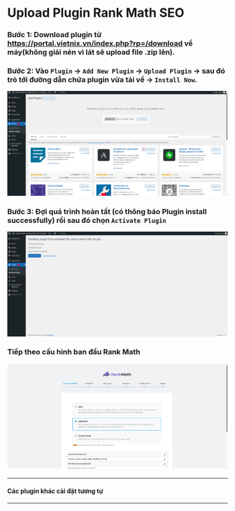 
# Upload Plugin Rank Math SEO 
### Bước 1: Download plugin từ https://portal.vietnix.vn/index.php?rp=/download về máy(không giải nén vì lát sẽ upload file .zip lên).
### Bước 2: Vào `Plugin` → `Add New Plugin` → `Upload Plugin` →  sau đó trỏ tới đường dẫn chứa plugin vừa tải về  → `Install Now`.
![text](./ImagersUploadPlugin/UploadFilePlugin.png)
### Bước 3: Đợi quá trình hoàn tất (có thông báo Plugin install successfully) rồi sau đó chọn `Activate Plugin`
![text](./ImagersUploadPlugin/Process_install.png)
### Tiếp theo cấu hình ban đầu Rank Math 
![text](./ImagersUploadPlugin/setup_rankmath.png)
####
---
#### Các plugin khác cài đặt tương tự 
---
